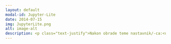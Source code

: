 ```yaml
---
layout: default
modal-id: Jupyter-Lite
date: 2014-07-15
img: JupyterLite.png
alt: image-alt
description: <p class="text-justify">Nakon obrade teme nastavnik/-ca:<ul><li>je upoznat/-a sa osnovama jezika za označavanje Markdown radi stilskog uređivanja repozitorijuma i onlajn svezaka sa zadacima;</li></ul></p>
---
```

